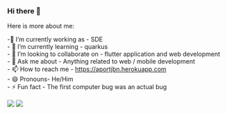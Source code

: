 ### Hi there 👋

Here is more about me:

 -🔭 I’m currently working as - SDE<br>- 🌱 I’m currently learning - quarkus<br>- 👯 I’m looking to collaborate on - flutter application and web development<br>- 💬 Ask me about - Anything related to web / mobile development<br>- 📫 How to reach me - https://aportjbn.herokuapp.com<br>- 😄 Pronouns- He/Him<br>- ⚡ Fun fact -  The first computer bug was an actual bug



  <img align="center" src="https://github-readme-stats.vercel.app/api?username=abhaygt03&theme=tokyonight&hide=issues,stars&count_private=true&show_icons=true" />

  <img align="center" src="https://github-readme-stats.vercel.app/api/top-langs/?username=abhaygt03&theme=tokyonight&layout=compact" />


